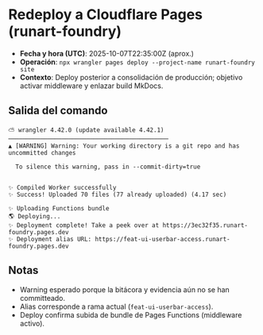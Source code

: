 # Redeploy a Cloudflare Pages (runart-foundry)

- **Fecha y hora (UTC)**: 2025-10-07T22:35:00Z (aprox.)
- **Operación**: `npx wrangler pages deploy --project-name runart-foundry site`
- **Contexto**: Deploy posterior a consolidación de producción; objetivo activar middleware y enlazar build MkDocs.

## Salida del comando
```
⛅️ wrangler 4.42.0 (update available 4.42.1)
─────────────────────────────────────────────
▲ [WARNING] Warning: Your working directory is a git repo and has uncommitted changes

  To silence this warning, pass in --commit-dirty=true


✨ Compiled Worker successfully
✨ Success! Uploaded 70 files (77 already uploaded) (4.17 sec)

✨ Uploading Functions bundle
🌎 Deploying...
✨ Deployment complete! Take a peek over at https://3ec32f35.runart-foundry.pages.dev
✨ Deployment alias URL: https://feat-ui-userbar-access.runart-foundry.pages.dev
```

## Notas
- Warning esperado porque la bitácora y evidencia aún no se han committeado.
- Alias corresponde a rama actual (`feat-ui-userbar-access`).
- Deploy confirma subida de bundle de Pages Functions (middleware activo).
